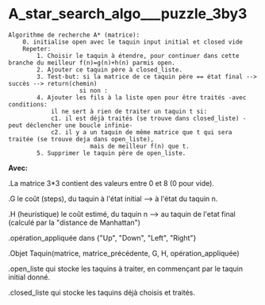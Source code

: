 # A_star_search_algo___puzzle_3by3

```
Algorithme de recherche A* (matrice):
    0. initialise open avec le taquin input initial et closed vide
    Repeter: 
        1. Choisir le taquin à étendre, pour continuer dans cette branche du meilleur f(n)=g(n)+h(n) parmis open.
        2. Ajouter ce taquin père à closed_liste.
        3. Test-but: si la matrice de ce taquin père == état final --> succès --> return(chemin)
                    si non :
        4. Ajouter les fils à la liste open pour être traités -avec conditions:
            il ne sert à rien de traiter un taquin t si:
            c1. il est déjà traités (se trouve dans closed_liste) -peut déclencher une boucle infinie-
            c2. il y a un taquin de même matrice que t qui sera traitée (se trouve deja dans open_liste),
                       mais de meilleur f(n) que t.
        5. Supprimer le taquin père de open_liste.
```
**Avec:**

.La matrice 3*3 contient des valeurs entre 0 et 8 (0 pour vide).

.G le coût (steps), du taquin à l'état initial --> à l'état du taquin n.

.H (heuristique) le coût estimé, du taquin n --> au taquin de l'etat final (calculé par la "distance de Manhattan") 

.opération_appliquée dans {"Up", "Down", "Left", "Right"}

.Objet Taquin(matrice, matrice_précédente, G, H, opération_appliquée)

.open_liste qui stocke les taquins à traiter, en commençant par le taquin initial donné.

.closed_liste qui stocke les taquins déjà choisis et traités.